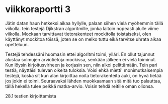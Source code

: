# viikkoraportti 3

Jätin datan haun hetkeksi aikaa hyllylle, palaan siihen vielä myöhemmin tällä viikolla. tein testejä Djikstran algoritmille, jonka laitoin nopeasti alulle viime viikolla. Mockaan tarvittavat tietorakenteet mockitolla toistaiseksi, olen käyttänyt mockitoa töissä, joten se on melko tuttu eikä tarvitse uhrata aikaa opetteluun. 

Testejä tehdessäni huomasin ettei algoritmi toimi, ylläri. En ollut tajunnut alustaa solmujen arviotietoja mockissa, senkään jälkeen ei vielä toiminut. Kun löysin kirjoitusvirheen ja korjasin sen, niin alkoi pelittämään. Tein pari testiä, näyttäisi tulevan oikeita tuloksia. Voisi ehkä mietti' monimutkaisempia testejä, koska sit kun alan kirjoittaa noita tietorakenteita auki, on hyvä tietää jos jokin ei toimi. Seuraavaksi lähden muokkaamaan sitä mitä tuo palauttaa, tällä hekellä tulee pelkkä matka-arvio. Voisin tehdä reitille oman olionsa.


28.1 testien kirjoittamista
